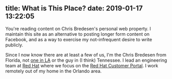 title: What is This Place?
date: 2019-01-17 13:22:05
---

You're reading content on Chris Bredesen's personal web property.  I maintain this site as an alternative to posting longer form content on Facebook, and as a way to exercise my not-infrequent desire to write publicly.

Since I now know there are at least a few of us, I'm the Chris Bredesen from Florida, not [one in LA](https://twitter.com/chrisbredesen) or the guy in (I think) Tennessee. I lead an engineering team at [Red Hat](http://redhat.com) where we focus on the [Red Hat Customer Portal](http://access.redhat.com). I work remotely out of my home in the Orlando area.